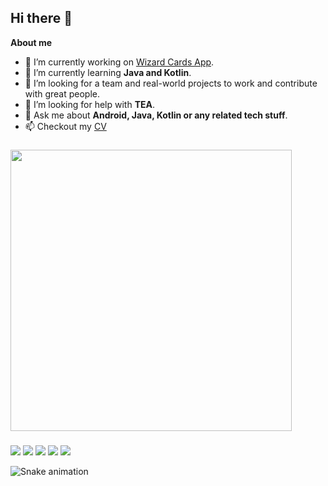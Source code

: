 ## Hi there 👋
<b>About me</b>
- 🔭 I’m currently working on [Wizard Cards App](https://github.com/Roman-074/Wizard-Cards-App).
- 🌱 I’m currently learning <b>Java and Kotlin</b>.
- 👯 I’m looking for a team and real-world projects to work and contribute with great people.
- 🤔 I’m looking for help with <b>TEA</b>.
- 💬 Ask me about <b>Android, Java, Kotlin or any related tech stuff</b>.
- 📫 Checkout my [CV](https://github.com/Packetic/Packetic/blob/main/%D0%A0%D0%B5%D0%B7%D1%8E%D0%BC%D0%B5%20%D0%94%D0%B5%D0%BD%D0%B8%D1%81%20%D0%9F%D0%B0%D0%BD%D0%BE%D0%B2.pdf)

###

<div>
  <img src="https://github-readme-stats.vercel.app/api?username=Packetic&show_icons=true&theme=dracula" width=450>
  <!-- <img src="https://github-readme-stats.vercel.app/api/top-langs/?username=Packetic&layout=compact&hide=javascript&theme=dracula" width=350> -->
</div>

###

<div>
  <a href="https://www.linkedin.com/in/denis-panov-b6322b249"><img src="https://img.shields.io/badge/LinkedIn-0077B5?style=for-the-badge&logo=linkedin&logoColor=white"></a>
  <a href="https://t.me/quetzv1"><img src="https://img.shields.io/badge/Telegram-2CA5E0?style=for-the-badge&logo=telegram&logoColor=white"></a>
  <a href="mailto:bariy.litievich@gmail.com"><img src="https://img.shields.io/badge/Gmail-D14836?style=for-the-badge&logo=gmail&logoColor=white"></a>
  <a href="https://vk.com/packet1c"><img src="https://img.shields.io/badge/вконтакте-%232E87FB.svg?&style=for-the-badge&logo=vk&logoColor=white"></a>
  <a href="https://leetcode.com/quetza1"><img src="https://img.shields.io/badge/-LeetCode-FFA116?style=for-the-badge&logo=LeetCode&logoColor=black"></a>
</div>

![Snake animation](https://github.com/Packetic/Packetic/blob/output/github-contribution-grid-snake.svg)
